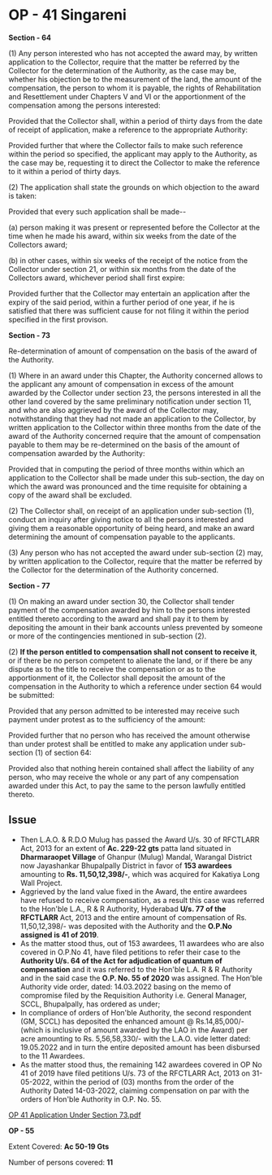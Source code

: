 # OP - 41 Singareni

**Section - 64**

(1) Any person interested who has not accepted the award may, by written application to the Collector, require that the matter be referred by the Collector for the determination of the Authority, as the case may be, whether his objection be to the measurement of the land, the amount of the compensation, the person to whom it is payable, the rights of Rehabilitation and Resettlement under Chapters V and VI or the apportionment of the compensation among the persons interested:

Provided that the Collector shall, within a period of thirty days from the date of receipt of application, make a reference to the appropriate Authority:

Provided further that where the Collector fails to make such reference within the period so specified, the applicant may apply to the Authority, as the case may be, requesting it to direct the Collector to make the reference to it within a period of thirty days.

(2) The application shall state the grounds on which objection to the award is taken:

Provided that every such application shall be made--

(a) person making it was present or represented before the Collector at the time when he made his award, within six weeks from the date of the Collectors award;

(b) in other cases, within six weeks of the receipt of the notice from the Collector under section 21, or within six months from the date of the Collectors award, whichever period shall first expire:

Provided further that the Collector may entertain an application after the expiry of the said period, within a further period of one year, if he is satisfied that there was sufficient cause for not filing it within the period specified in the first provison.

  

**Section - 73**

Re-determination of amount of compensation on the basis of the award of the Authority.

(1) Where in an award under this Chapter, the Authority concerned allows to the applicant any amount of compensation in excess of the amount awarded by the Collector under section 23, the persons interested in all the other land covered by the same preliminary notification under section 11, and who are also aggrieved by the award of the Collector may, notwithstanding that they had not made an application to the Collector, by written application to the Collector within three months from the date of the award of the Authority concerned require that the amount of compensation payable to them may be re-determined on the basis of the amount of compensation awarded by the Authority:

Provided that in computing the period of three months within which an application to the Collector shall be made under this sub-section, the day on which the award was pronounced and the time requisite for obtaining a copy of the award shall be excluded.

(2) The Collector shall, on receipt of an application under sub-section (1), conduct an inquiry after giving notice to all the persons interested and giving them a reasonable opportunity of being heard, and make an award determining the amount of compensation payable to the applicants.

(3) Any person who has not accepted the award under sub-section (2) may, by written application to the Collector, require that the matter be referred by the Collector for the determination of the Authority concerned.

  

**Section - 77**

(1) On making an award under section 30, the Collector shall tender payment of the compensation awarded by him to the persons interested entitled thereto according to the award and shall pay it to them by depositing the amount in their bank accounts unless prevented by someone or more of the contingencies mentioned in sub-section (2).

(2) **If the person entitled to compensation shall not consent to receive it**, or if there be no person competent to alienate the land, or if there be any dispute as to the title to receive the compensation or as to the apportionment of it, the Collector shall deposit the amount of the compensation in the Authority to which a reference under section 64 would be submitted:

Provided that any person admitted to be interested may receive such payment under protest as to the sufficiency of the amount:

Provided further that no person who has received the amount otherwise than under protest shall be entitled to make any application under sub-section (1) of section 64:

Provided also that nothing herein contained shall affect the liability of any person, who may receive the whole or any part of any compensation awarded under this Act, to pay the same to the person lawfully entitled thereto.

  

## **Issue**

  

- Then L.A.O. & R.D.O Mulug has passed the Award U/s. 30 of RFCTLARR Act, 2013 for an extent of **Ac. 229-22 gts** patta land situated in **Dharmaraopet Village** of Ghanpur (Mulug) Mandal, Warangal District now Jayashankar Bhupalpally District in favor of **153 awardees** amounting to **Rs. 11,50,12,398/-**, which was acquired for Kakatiya Long Wall Project.
- Aggrieved by the land value fixed in the Award, the entire awardees have refused to receive compensation, as a result this case was referred to the Hon'ble L.A., R & R Authority, Hyderabad **U/s. 77 of the RFCTLARR** Act, 2013 and the entire amount of compensation of Rs. 11,50,12,398/- was deposited with the Authority and the **O.P.No assigned is 41 of 2019**.
- As the matter stood thus, out of 153 awardees, 11 awardees who are also covered in O.P.No 41, have filed petitions to refer their case to the **Authority U/s. 64 of the Act for adjudication of quantum of compensation** and it was referred to the Hon'ble L.A. R & R Authority and in the said case the **O.P. No. 55 of 2020** was assigned. The Hon'ble Authority vide order, dated: 14.03.2022 basing on the memo of compromise filed by the Requisition Authority i.e. General Manager, SCCL, Bhupalpally, has ordered as under;
- In compliance of orders of Hon'ble Authority, the second respondent (GM, SCCL) has deposited the enhanced amount @ Rs.14,85,000/- (which is inclusive of amount awarded by the LAO in the Award) per acre amounting to Rs. 5,56,58,330/- with the L.A.O. vide letter dated: 19.05.2022 and in turn the entire deposited amount has been disbursed to the 11 Awardees.
- As the matter stood thus, the remaining 142 awardees covered in OP No 41 of 2019 have filed petitions U/s. 73 of the RFCTLARR Act, 2013 on 31-05-2022, within the period of (03) months from the order of the Authority Dated 14-03-2022, claiming compensation on par with the orders of Hon'ble Authority in O.P. No. 55.

[OP 41 Application Under Section 73.pdf](../files/3d5830d4-1311-4c06-9a12-d19f3a82f40d.pdf)

**OP - 55**

Extent Covered: **Ac 50-19 Gts**

Number of persons covered: **11**